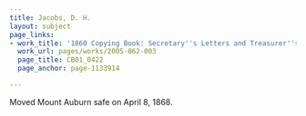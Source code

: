 ```yaml
---
title: Jacobs, D. H.
layout: subject
page_links:
- work_title: '1860 Copying Book: Secretary''s Letters and Treasurer''s Letters, 2005.062.003  '
  work_url: pages/works/2005-062-003
  page_title: CB01_0422
  page_anchor: page-1133914

---
```

<p>Moved Mount Auburn safe on April 8, 1868.</p>